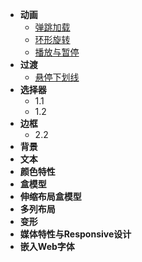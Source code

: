 - **动画**
  - [弹跳加载](/demos/bounce_load.md)
  - [环形旋转](/demos/ring_rotating.md)
  - [播放与暂停](/demos/playing_pause.md)
- **过渡**
  - [悬停下划线](/demos/hover_underline.md)
- **选择器**
  - 1.1
  - 1.2
- **边框**
  - 2.2
- **背景**
- **文本**
- **颜色特性**
- **盒模型**
- **伸缩布局盒模型**
- **多列布局**
- **变形**
- **媒体特性与Responsive设计**
- **嵌入Web字体**